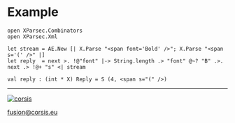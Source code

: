 # Example

```
open XParsec.Combinators
open XParsec.Xml

let stream = AE.New [| X.Parse "<span font='Bold' />"; X.Parse "<span s='(' />" |]
let reply  = next >. !@"font" |-> String.length .> "font" @~? "B" .>. next .> !@+ "s" <| stream
```

```
val reply : (int * X) Reply = S (4, <span s="(" />)
```

---

[![corsis]](https://github.com/corsis/)

[fusion@corsis.eu](mailto:fusion@corsis.eu)

[corsis]: http://portfusion.sourceforge.net/i/l100.png "Corsis Research"